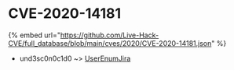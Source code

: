 # CVE-2020-14181
{% embed url="https://github.com/Live-Hack-CVE/full_database/blob/main/cves/2020/CVE-2020-14181.json" %}

* und3sc0n0c1d0 ~> [UserEnumJira](https://www.alice-snow.ru/2020/database/cve-2020-14181/userenumjira-und3sc0n0c1d0)